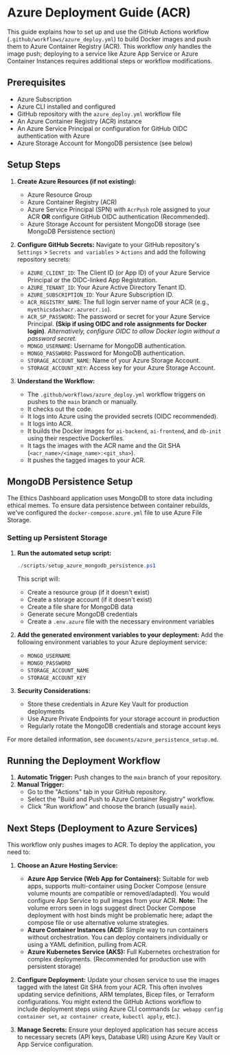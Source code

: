 # Azure Deployment Guide (ACR)

This guide explains how to set up and use the GitHub Actions workflow (`.github/workflows/azure_deploy.yml`) to build Docker images and push them to Azure Container Registry (ACR). This workflow *only* handles the image push; deploying to a service like Azure App Service or Azure Container Instances requires additional steps or workflow modifications.

## Prerequisites

-   Azure Subscription
-   Azure CLI installed and configured
-   GitHub repository with the `azure_deploy.yml` workflow file
-   An Azure Container Registry (ACR) instance
-   An Azure Service Principal or configuration for GitHub OIDC authentication with Azure
-   Azure Storage Account for MongoDB persistence (see below)

## Setup Steps

1.  **Create Azure Resources (if not existing):**
    * Azure Resource Group
    * Azure Container Registry (ACR)
    * Azure Service Principal (SPN) with `AcrPush` role assigned to your ACR **OR** configure GitHub OIDC authentication (Recommended).
    * Azure Storage Account for persistent MongoDB storage (see MongoDB Persistence section)

2.  **Configure GitHub Secrets:**
    Navigate to your GitHub repository's `Settings` > `Secrets and variables` > `Actions` and add the following repository secrets:
    * `AZURE_CLIENT_ID`: The Client ID (or App ID) of your Azure Service Principal or the OIDC-linked App Registration.
    * `AZURE_TENANT_ID`: Your Azure Active Directory Tenant ID.
    * `AZURE_SUBSCRIPTION_ID`: Your Azure Subscription ID.
    * `ACR_REGISTRY_NAME`: The full login server name of your ACR (e.g., `myethicsdashacr.azurecr.io`).
    * `ACR_SP_PASSWORD`: The password or secret for your Azure Service Principal. **(Skip if using OIDC and role assignments for Docker login)**. *Alternatively, configure OIDC to allow Docker login without a password secret.*
    * `MONGO_USERNAME`: Username for MongoDB authentication.
    * `MONGO_PASSWORD`: Password for MongoDB authentication.
    * `STORAGE_ACCOUNT_NAME`: Name of your Azure Storage Account.
    * `STORAGE_ACCOUNT_KEY`: Access key for your Azure Storage Account.

3.  **Understand the Workflow:**
    * The `.github/workflows/azure_deploy.yml` workflow triggers on pushes to the `main` branch or manually.
    * It checks out the code.
    * It logs into Azure using the provided secrets (OIDC recommended).
    * It logs into ACR.
    * It builds the Docker images for `ai-backend`, `ai-frontend`, and `db-init` using their respective Dockerfiles.
    * It tags the images with the ACR name and the Git SHA (`<acr_name>/<image_name>:<git_sha>`).
    * It pushes the tagged images to your ACR.

## MongoDB Persistence Setup

The Ethics Dashboard application uses MongoDB to store data including ethical memes. To ensure data persistence between container rebuilds, we've configured the `docker-compose.azure.yml` file to use Azure File Storage.

### Setting up Persistent Storage

1. **Run the automated setup script:**
   ```powershell
   ./scripts/setup_azure_mongodb_persistence.ps1
   ```
   This script will:
   - Create a resource group (if it doesn't exist)
   - Create a storage account (if it doesn't exist)
   - Create a file share for MongoDB data
   - Generate secure MongoDB credentials
   - Create a `.env.azure` file with the necessary environment variables

2. **Add the generated environment variables to your deployment:**
   Add the following environment variables to your Azure deployment service:
   - `MONGO_USERNAME`
   - `MONGO_PASSWORD`
   - `STORAGE_ACCOUNT_NAME`
   - `STORAGE_ACCOUNT_KEY`

3. **Security Considerations:**
   - Store these credentials in Azure Key Vault for production deployments
   - Use Azure Private Endpoints for your storage account in production
   - Regularly rotate the MongoDB credentials and storage account keys

For more detailed information, see `documents/azure_persistence_setup.md`.

## Running the Deployment Workflow

1.  **Automatic Trigger:** Push changes to the `main` branch of your repository.
2.  **Manual Trigger:**
    * Go to the "Actions" tab in your GitHub repository.
    * Select the "Build and Push to Azure Container Registry" workflow.
    * Click "Run workflow" and choose the branch (usually `main`).

## Next Steps (Deployment to Azure Services)

This workflow only pushes images to ACR. To deploy the application, you need to:

1.  **Choose an Azure Hosting Service:**
    * **Azure App Service (Web App for Containers):** Suitable for web apps, supports multi-container using Docker Compose (ensure volume mounts are compatible or removed/adapted). You would configure App Service to pull images from your ACR. **Note:** The volume errors seen in logs suggest direct Docker Compose deployment with host binds might be problematic here; adapt the compose file or use alternative volume strategies.
    * **Azure Container Instances (ACI):** Simple way to run containers without orchestration. You can deploy containers individually or using a YAML definition, pulling from ACR.
    * **Azure Kubernetes Service (AKS):** Full Kubernetes orchestration for complex deployments. (Recommended for production use with persistent storage)

2.  **Configure Deployment:** Update your chosen service to use the images tagged with the latest Git SHA from your ACR. This often involves updating service definitions, ARM templates, Bicep files, or Terraform configurations. You might extend the GitHub Actions workflow to include deployment steps using Azure CLI commands (`az webapp config container set`, `az container create`, `kubectl apply`, etc.).

3.  **Manage Secrets:** Ensure your deployed application has secure access to necessary secrets (API keys, Database URI) using Azure Key Vault or App Service configuration. 